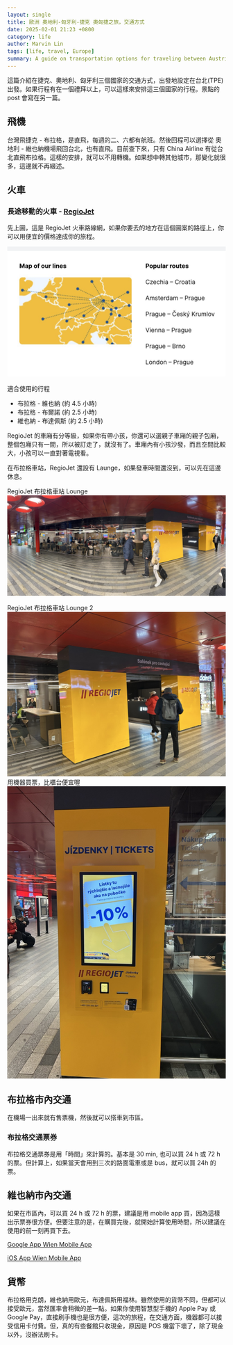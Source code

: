 ```yaml
---
layout: single
title: 歐洲 奧地利-匈牙利-捷克 奧匈捷之旅，交通方式
date: 2025-02-01 21:23 +0800
category: life
author: Marvin Lin
tags: [life, travel, Europe]
summary: A guide on transportation options for traveling between Austria, Hungary, and the Czech Republic. Covers flights, trains, and city transit options for an efficient travel plan.
---
```


這篇介紹在捷克、奧地利、匈牙利三個國家的交通方式，出發地設定在台北(TPE)出發。如果行程有在一個禮拜以上，可以這樣來安排這三個國家的行程。景點的 post 會寫在另一篇。

## 飛機

台灣飛捷克 - 布拉格，是直飛，每週的二、六都有航班。然後回程可以選擇從 奧地利 - 維也納機場飛回台北，也有直飛。目前查下來，只有 China Airline 有從台北直飛布拉格。這樣的安排，就可以不用轉機。如果想中轉其他城市，那變化就很多，這邊就不再綴述。

## 火車

### 長途移動的火車 - [RegioJet](https://regiojet.com/)

先上圖，這是 RegioJet 火車路線網，如果你要去的地方在這個圖案的路徑上，你可以用便宜的價格達成你的旅程。

![RegioJet 路線圖](/assets/life/travel-eu-czech-aus/regio_jet_map.jpeg)

適合使用的行程
- 布拉格 - 維也納 (約 4.5 小時)
- 布拉格 - 布爾諾 (約 2.5 小時)
- 維也納 - 布達佩斯 (約 2.5 小時)

RegioJet 的車廂有分等級，如果你有帶小孩，你還可以選親子車廂的親子包廂，整個包廂只有一間，所以被訂走了，就沒有了。車廂內有小孩沙發，而且空間比較大，小孩可以一直對著電視看。

在布拉格車站，RegioJet 還設有 Launge，如果發車時間還沒到，可以先在這邊休息。

RegioJet 布拉格車站 Lounge
![RegioJet 布拉格車站 Lounge](/assets/life/travel-eu-czech-aus/regio_jet_2.jpeg)

RegioJet 布拉格車站 Lounge 2
![RegioJet 布拉格車站 Lounge 2](/assets/life/travel-eu-czech-aus/regio_jet_1.jpeg)
用機器買票，比櫃台便宜喔
![用機器買票](/assets/life/travel-eu-czech-aus/using_machine_buy_is_better.jpeg)

## 布拉格市內交通

在機場一出來就有售票機，然後就可以搭車到市區。

### 布拉格交通票券
布拉格交通票券是用「時間」來計算的。基本是 30 min, 也可以買 24 h 或 72 h 的票。但計算上，如果當天會用到三次的路面電車或是 bus，就可以買 24h 的票。

## 維也納市內交通
如果在市區內，可以買 24 h 或 72 h 的票，建議是用 mobile app 買，因為這樣出示票券很方便。但要注意的是，在購買完後，就開始計算使用時間，所以建議在使用的前一刻再買下去。

[Google App Wien Mobile App](https://play.google.com/store/apps/details?id=at.wienerlinien.wienmobillab&pli=1)

[iOS App Wien Mobile App](https://apps.apple.com/us/app/wienmobil/id1107918142)

## 貨幣
布拉格用克朗，維也納用歐元，布達佩斯用福林。雖然使用的貨幣不同，但都可以接受歐元，當然匯率會稍微的差一點。如果你使用智慧型手機的 Apple Pay 或 Google Pay，直接刷手機也是很方便，這次的旅程，在交通方面，機器都可以接受信用卡付費。但，真的有些餐館只收現金，原因是 POS 機當下壞了，除了現金以外，沒辦法刷卡。